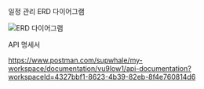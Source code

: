 

일정 관리 ERD 다이어그램

![ERD 다이어그램](https://github.com/user-attachments/assets/b6607e02-31d3-4092-bd47-f932f87866da)




API 명세서

https://www.postman.com/supwhale/my-workspace/documentation/vu9low1/api-documentation?workspaceId=4327bbf1-8623-4b39-82eb-8f4e760814d6
